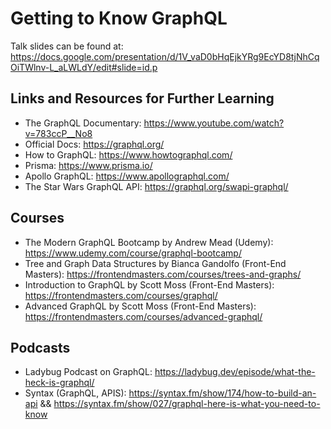 # Getting to Know GraphQL

Talk slides can be found at: https://docs.google.com/presentation/d/1V_vaD0bHqEjkYRg9EcYD8tjNhCqOiTWlnv-L_aLWLdY/edit#slide=id.p

## Links and Resources for Further Learning

+ The GraphQL Documentary: https://www.youtube.com/watch?v=783ccP__No8
+ Official Docs: https://graphql.org/
+ How to GraphQL: https://www.howtographql.com/
+ Prisma: https://www.prisma.io/
+ Apollo GraphQL: https://www.apollographql.com/
+ The Star Wars GraphQL API: https://graphql.org/swapi-graphql/

## Courses

+ The Modern GraphQL Bootcamp by Andrew Mead (Udemy): https://www.udemy.com/course/graphql-bootcamp/
+ Tree and Graph Data Structures by Bianca Gandolfo (Front-End Masters): https://frontendmasters.com/courses/trees-and-graphs/
+ Introduction to GraphQL by Scott Moss (Front-End Masters): https://frontendmasters.com/courses/graphql/
+ Advanced GraphQL by Scott Moss (Front-End Masters): https://frontendmasters.com/courses/advanced-graphql/

## Podcasts

+ Ladybug Podcast on GraphQL: https://ladybug.dev/episode/what-the-heck-is-graphql/
+ Syntax (GraphQL, APIS): https://syntax.fm/show/174/how-to-build-an-api && https://syntax.fm/show/027/graphql-here-is-what-you-need-to-know





